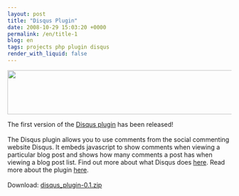 ```yaml
---
layout: post
title: "Disqus Plugin"
date: 2008-10-29 15:03:20 +0000
permalink: /en/title-1
blog: en
tags: projects php plugin disqus
render_with_liquid: false
---
```


<p><img src="http://manual.b2evolution.net/images/f/fd/Disqus-logo2.png" alt="" width="533" height="99" /></p>
<p><span class="postbody">The first version of the <a class="postlink" href="http://manual.b2evolution.net/Plugins/disqus_plugin" target="_blank">Disqus plugin</a> has been released! <br /> <br /> The Disqus plugin allows you to use comments from the social commenting website Disqus. It embeds javascript to show comments when viewing a particular blog post and shows how many comments a post has when viewing a blog post list. Find out more about what Disqus does <a class="postlink" href="http://www.disqus.com/docs/about/" target="_blank">here</a>. Read more about the plugin <a href="http://manual.b2evolution.net/Plugins/disqus_plugin">here</a>. <br /> <br /> Download: <a class="postlink" href="http://downloads.sourceforge.net/evocms-plugins/disqus_plugin-0.1.zip" target="_blank">disqus_plugin-0.1.zip</a></span></p>
